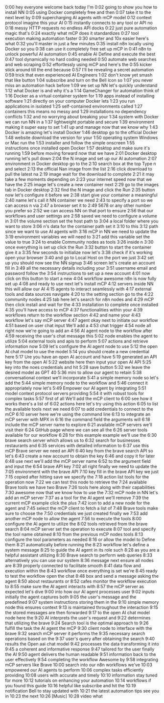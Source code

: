 0:00
hey everyone welcome back today I'm
0:02
going to show you how to install NN
0:05
using Docker completely free and then
0:07
take it to the next level by
0:09
supercharging AI agents with mCP model
0:12
context protocol imagine this your AI
0:15
instantly connects to any tool or API no
0:18
messy HTTP requests no endless API docks
0:22
just pure automation magic that's
0:24
exactly what mCP does it standardizes
0:27
tool execution making automation faster
0:30
smarter and 10x easier here's what
0:32
you'll master in just a few minutes
0:35
install n8n locally using Docker so you
0:38
can use it completely free set up mCP in
0:41
n8n to unlock powerful AI automation
0:45
enable AI Define and execute the best
0:47
tool dynamically no hard coding needed
0:50
automate web searches and web scraping
0:52
effortlessly using mCP and here's the
0:55
kicker stick around till the end because
0:57
I'll be revealing a secret automation
0:59
trick that even experienced AI Engineers
1:02
don't know yet smash that like button
1:04
subscribe and turn on the Bell icon so
1:07
you never miss an automation hack before
1:09
we set up NN let's quickly understand
1:12
what Docker is and why it's a
1:14
GameChanger for automation think of
1:16
Docker as a virtual container system for
1:19
apps instead of installing software
1:21
directly on your computer Docker lets
1:23
you run applications in isolated
1:25
self-contained environments called
1:27
containers this means no messy and
1:29
installations no dependency conflicts
1:32
and no worrying about breaking your
1:34
system with Docker we can run NN in a
1:37
lightweight portable and secure
1:39
environment making it super easy to set
1:41
up and manage now that we know why
1:43
Docker is amazing let's install Docker
1:46
desktop go to the official Docker
1:48
website download the version for your
1:50
operating system Windows or Mac run the
1:53
installer and follow the simple onscreen
1:55
instructions once installed open Docker
1:57
desktop and make sure it's running
1:59
before moving forward now that we have
2:01
Docker desktop running let's pull down
2:04
the N image and set up our AI automation
2:07
environment in Docker desktop go to the
2:10
search box at the top Type n and select
2:13
the official Nan image from the list
2:16
click download to pull the latest na
2:19
image wait for the download to complete
2:21
it may take a few moments depending on
2:23
your internet speed now that we have the
2:25
image let's create a new container next
2:29
go to the images tab in Docker desktop
2:32
find the N image and click the Run
2:35
button now let's configure it before we
2:38
start give your container a meaningful
2:40
name let's call it NN container we need
2:43
to specify a port so we can access n via
2:47
a browser set it to
2:49
5678 or any other number you prefer so
2:52
we can access NN on that port to ensure
2:56
that our workflows and user settings are
2:58
saved we need to configure a volume in
3:01
the volume section set the host path to
3:04
a local folder where you want to store
3:06
n's data for the container path set it
3:10
to this
3:12
path since we want to use AI agents with
3:16
mCP in NN we need to update the
3:19
environment variables we will need to
3:21
add this variable set the value to true
3:24
to enable Community nodes as tools
3:26
inside n
3:30
once everything is set up click the Run
3:32
button to start the container give it a
3:35
few seconds to initialize now let's
3:38
check if it's working open your browser
3:40
and go to Local Host on the port we just
3:42
set up you should now see the NN signup
3:46
screen let's create an account fill in
3:49
all the necessary details including your
3:51
username email and password follow the
3:54
instructions to set up a new account
4:01
now click on this button to start a new
4:04
workflow awesome n8n is now fully set up
4:08
and ready to use next let's install mCP
4:12
servers inside NN this will allow our AI
4:15
agents to interact seamlessly with
4:17
external tools and data sources navigate
4:20
to the setting section go to the
4:22
community nodes
4:25
tab here let's search for n8n nodes and
4:29
mCP then click install and wait for the
4:33
installation to complete once installed
4:35
you'll have access to mCP
4:37
functionalities within your
4:39
workflows return to the workflow section
4:42
and name your
4:43
workflow let's say mCP server
4:47
agent okay next to initiate our workflow
4:51
based on user chat input We'll add a
4:53
chat trigger
4:54
node all right now we're going to add an
4:56
AI agent node to the workflow after
4:59
receiving the user's chat message this
5:02
node enables the agent to utilize
5:04
external tools and apis to perform
5:07
actions and retrieve information now
5:09
let's configure the AI agent node to use
5:12
the open AI chat model to use the model
5:14
you should create a new credential here
5:17
Ure you have an open AI account and have
5:19
generated an API key from the open AI
5:22
website here then input your open AI API
5:25
key into the noes credentials and hit
5:28
save button
5:32
we leave the desired model as GPT 40
5:36
mini to allow our agent to retain
5:38
conversational context we'll incorporate
5:41
a simple memory node so let's add the
5:44
simple memory node to the workflow and
5:46
connect it appropriately now let's
5:49
Empower our AI agent by integrating
5:51
model context protocol servers providing
5:54
it with robust tools for complex tasks
5:57
first of all We'll add the mCP client to
6:00
see how it works there's a list of
6:02
actions here let's try using this action
6:05
to list the available tools next we need
6:07
to add credentials to connect to the mCP
6:10
server here we're using the command line
6:13
to integrate an mCP server with MPX in
6:16
the command field the arguments will
6:18
include the mCP server name to explore
6:21
available mCP servers we'll visit their
6:24
GitHub page where we can see all the
6:26
server tools available for our workflow
6:28
for this example example we'll use the
6:30
brave search server which allows us to
6:32
search for businesses restaurants and
6:35
services with detailed information to
6:37
use this mCP Brave server we need an API
6:40
key from the brave search API so let's
6:43
create a new account to obtain the key
6:46
and copy it for later
6:48
use next we'll add the mCP server name
6:52
to the argument field and input the
6:54
brave API key
7:02
all right finally we need to update the
7:05
environment with the brave API
7:10
key fill in the brave API key we just
7:15
copied after hitting save we specify the
7:18
action list tools for the operation now
7:22
we can test this node to retrieve the
7:24
available Brave tools we have two Brave
7:26
tools here along with their capabilities
7:30
awesome now that we know how to use the
7:32
mCP node in NN let's add an mCP server
7:37
as a tool for the AI agent we'll remove
7:39
the current mCP example click the plus
7:42
icon to add a new node for the agent and
7:45
select the mCP client to fetch a list of
7:48
Brave tools make sure to choose the
7:50
credentials we just created finally we
7:53
add another mCP node to allow the agent
7:56
to execute the tools
8:00
configure the AI agent to utilize the
8:02
tools retrieved from the brave search
8:04
mCP server set the operation to execute
8:07
tool and specify the tool name obtained
8:10
from the previous mCP nodes tools
8:13
configure the tool parameters as needed
8:16
or allow the model to Define them
8:21
automatically before running the
8:23
workflow let's define a system message
8:25
to guide the AI agent in its role such
8:28
as you are a helpful assistant utilizing
8:30
Brave search to perform web queries
8:33
alternatively you can use our system
8:36
message next ensure all nodes are
8:39
properly connected to facilitate smooth
8:41
data flow and execution within the
8:43
workflow once everything is set we're
8:45
ready to test the workflow open the chat
8:48
box and send a message asking the agent
8:50
about restaurants or
8:52
cafes monitor the workflow execution to
8:55
make sure the AI agent interacts with
8:57
the mCP server as expected let's dive
9:00
into how our AI agent processes user
9:02
inputs initially the agent captures both
9:05
the user's message and the predefined
9:07
system instructions storing them in the
9:10
simple memory node this ensures context
9:13
is maintained throughout the interaction
9:15
the stored messages are then forwarded
9:17
to the open AI chat model node here the
9:20
AI interprets the user's request and
9:22
determines that utilizing the brave
9:24
Search tool is the optimal approach to
9:26
fulfill the task the AI agent the mCP
9:30
client node to interface with the brave
9:32
search mCP server it performs the
9:35
necessary search operations based on the
9:37
user's query after obtaining the search
9:40
results the Open aai chat model
9:42
processes the data transforming it into
9:45
a coherent and informative response
9:47
tailored for the user finally the AI
9:50
agent delivers the human readable
9:51
information back to the user effectively
9:54
completing the workflow Awesome by
9:58
integrating mCP servers like Brave
10:00
search into our n8n workflows we've
10:03
empowered our AI agents to perform
10:06
complex tasks efficiently providing
10:08
users with accurate and timely
10:10
information stay tuned for more
10:12
tutorials on enhancing your automation
10:14
workflows if you found this guide
10:16
helpful like subscribe and hit the
10:19
notification Bell to stay updated with
10:21
the latest automation tips see you in
10:23
the next
10:26
[Music]
10:28
video what